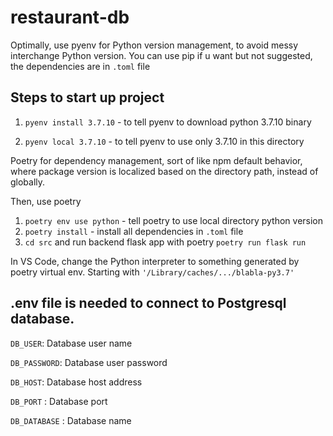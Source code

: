 # restaurant-db

Optimally, use pyenv for Python version management, to avoid messy interchange Python version. You can use pip if u want but not suggested, the dependencies are in `.toml` file

## Steps to start up project


1. `pyenv install 3.7.10` - to tell pyenv to download python 3.7.10 binary

2. `pyenv local 3.7.10` - to tell pyenv to use only 3.7.10 in this directory


Poetry for dependency management, sort of like npm default behavior, where package version is localized based on the directory path, instead of globally.

Then, use poetry

1. `poetry env use python` - tell poetry to use local directory python version
2. `poetry install` - install all dependencies in `.toml` file
3. `cd src` and run backend flask app with poetry  `poetry run flask run`

In VS Code, change the Python interpreter to something generated by poetry virtual env. Starting with `'/Library/caches/.../blabla-py3.7'`

## .env file is needed to connect to Postgresql database.


`DB_USER`: Database user name

`DB_PASSWORD`: Database user password

`DB_HOST`: Database host address

`DB_PORT` : Database port

`DB_DATABASE` : Database name

